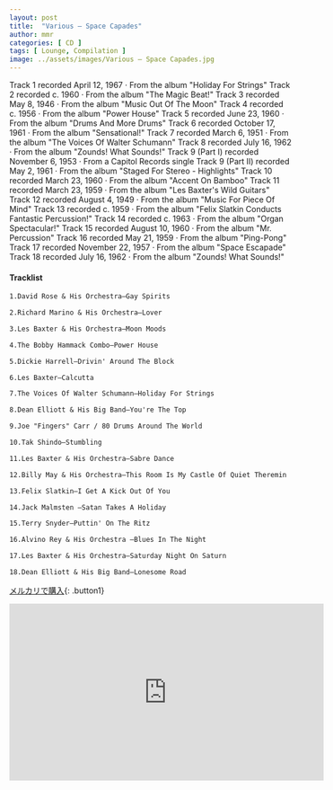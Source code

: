 ```yaml
---
layout: post
title:  "Various – Space Capades"
author: mmr
categories: [ CD ]
tags: [ Lounge, Compilation ]
image: ../assets/images/Various – Space Capades.jpg
---
```


Track 1 recorded April 12, 1967 · From the album "Holiday For Strings"
Track 2 recorded c. 1960 · From the album "The Magic Beat!"
Track 3 recorded May 8, 1946 · From the album "Music Out Of The Moon"
Track 4 recorded c. 1956 · From the album "Power House"
Track 5 recorded June 23, 1960 · From the album "Drums And More Drums"
Track 6 recorded October 17, 1961 · From the album "Sensational!"
Track 7 recorded March 6, 1951 · From the album "The Voices Of Walter Schumann"
Track 8 recorded July 16, 1962 · From the album "Zounds! What Sounds!"
Track 9 (Part I) recorded November 6, 1953 · From a Capitol Records single
Track 9 (Part II) recorded May 2, 1961 · From the album "Staged For Stereo - Highlights"
Track 10 recorded March 23, 1960 · From the album "Accent On Bamboo"
Track 11 recorded March 23, 1959 · From the album "Les Baxter's Wild Guitars"
Track 12 recorded August 4, 1949 · From the album "Music For Piece Of Mind"
Track 13 recorded c. 1959 · From the album "Felix Slatkin Conducts Fantastic Percussion!"
Track 14 recorded c. 1963 · From the album "Organ Spectacular!"
Track 15 recorded August 10, 1960 · From the album "Mr. Percussion"
Track 16 recorded May 21, 1959 · From the album "Ping-Pong"
Track 17 recorded November 22, 1957 · From the album "Space Escapade"
Track 18 recorded July 16, 1962 · From the album "Zounds! What Sounds!"

#### Tracklist
```md
1.David Rose & His Orchestra–Gay Spirits

2.Richard Marino & His Orchestra–Lover

3.Les Baxter & His Orchestra–Moon Moods

4.The Bobby Hammack Combo–Power House

5.Dickie Harrell–Drivin' Around The Block

6.Les Baxter–Calcutta

7.The Voices Of Walter Schumann–Holiday For Strings

8.Dean Elliott & His Big Band–You're The Top

9.Joe "Fingers" Carr / 80 Drums Around The World

10.Tak Shindo–Stumbling

11.Les Baxter & His Orchestra–Sabre Dance

12.Billy May & His Orchestra–This Room Is My Castle Of Quiet Theremin 

13.Felix Slatkin–I Get A Kick Out Of You

14.Jack Malmsten –Satan Takes A Holiday

15.Terry Snyder–Puttin' On The Ritz

16.Alvino Rey & His Orchestra –Blues In The Night

17.Les Baxter & His Orchestra–Saturday Night On Saturn

18.Dean Elliott & His Big Band–Lonesome Road
```

[メルカリで購入](https://jp.mercari.com/item/m53410507614?afid=6142608987){: .button1}

<iframe width="560" height="315" src="https://www.youtube.com/embed/nwQ6A7eWvpU?si=676P6Bidu6gbdIzJ" title="YouTube video player" frameborder="0" allow="accelerometer; autoplay; clipboard-write; encrypted-media; gyroscope; picture-in-picture; web-share" referrerpolicy="strict-origin-when-cross-origin" allowfullscreen></iframe>